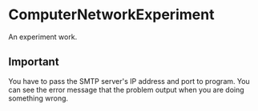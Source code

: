 # ComputerNetworkExperiment

An experiment work.

## Important

You have to pass the SMTP server's IP address and port to program. You can see the error message that the problem output when you are doing something wrong.
